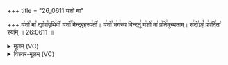 +++
title = "26_0611 यशो मा"

+++
य꣡शो꣢ मा꣣ द्या꣡वा꣢पृथि꣢वी꣡ यशो꣢꣯ मेन्द्रबृहस्प꣣ती꣢। य꣢शो꣣ भ꣡ग꣢स्य विन्दतु꣣ य꣡शो꣢ मा꣣ प्र꣡ति꣢मुच्यताम्। स꣢दो꣣ऽहं꣡ प्र꣢वदि꣣ता꣡ स्या꣢म् ॥ 26:0611 ॥

<details><summary>मूलम् (VC)</summary>

य꣡शो꣢ मा꣣ द्या꣡वा꣢पृथि꣢वी꣢꣯ यशो꣢꣯ मेन्द्रबृहस्प꣣ती꣢ । य꣢शो꣣ भ꣡ग꣢स्य विन्दतु꣣ य꣡शो꣢ मा꣣ प्र꣡ति꣢मुच्यताम् । य꣣शसा꣢३स्याः꣢ स꣣ꣳ स꣢दो꣣ऽहं꣡ प्र꣢वदि꣣ता꣡ स्या꣢म् ॥६११॥
</details>

<details><summary>विस्वर-मूलम् (VC)</summary>

यशो मा द्यावापृथिवी यशो मेन्द्रबृहस्पती । यशो भगस्य विन्दतु यशो मा प्रतिमुच्यताम् । यशसा३स्याः सꣳ सदोऽहं प्रवदिता स्याम् ॥६११॥
</details>